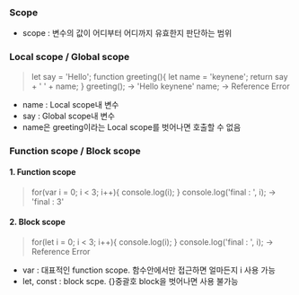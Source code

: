 ### Scope
- scope : 변수의 값이 어디부터 어디까지 유효한지 판단하는 범위
### Local scope / Global scope
>let say = 'Hello';
function greeting(){
	let name = 'keynene';
    return say + ' ' + name;
}
greeting();  → 'Hello keynene'
name; → Reference Error

- name : Local scope내 변수
- say : Global scope내 변수
- name은 greeting이라는 Local scope를 벗어나면 호출할 수 없음

### Function scope / Block scope
#### 1. Function scope
>for(var i = 0; i < 3; i++){
	console.log(i);
}
console.log('final : ', i);   → 'final : 3'

#### 2. Block scope
>for(let i = 0; i < 3; i++){
	console.log(i);
}
console.log('final : ', i);   → Reference Error

- var : 대표적인 function scope. 함수안에서만 접근하면 얼마든지 i 사용 가능
- let, const : block scpe. {}중괄호 block을 벗어나면 사용 불가능

